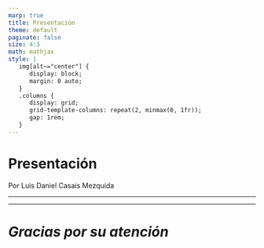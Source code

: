 ```yaml
---
marp: true
title: Presentación
theme: default
paginate: false
size: 4:3
math: mathjax
style: |
   img[alt~="center"] {
      display: block;
      margin: 0 auto;
   }
   .columns {
      display: grid;
      grid-template-columns: repeat(2, minmax(0, 1fr));
      gap: 1rem;
   }
---
```



<!-- _paginate: skip -->
# Presentación
Por Luis Daniel Casais Mezquida

<!-- [github.com/rajayonin](https://github.com/rajayonin) -->
<!-- ![w:550 center](img/whoami.png) -->

---


---

<!-- _paginate: skip -->
# _Gracias por su atención_